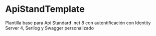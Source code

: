# ApiStandTemplate
Plantilla base para Api Standard .net 8 con autentificación con Identity Server 4, Serilog y Swagger personalizado 
